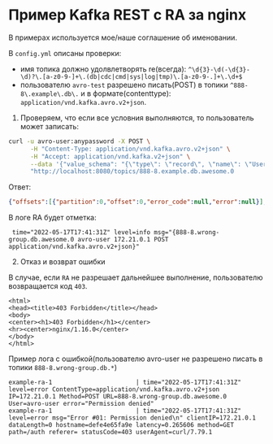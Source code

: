 # Пример Kafka REST с RA за nginx

В примерах используется мое/наше соглашение об именовании.

В `config.yml` описаны проверки:
- имя топика должно удолвлетворять re(всегда): `^\d{3}-\d(-\d{3}-\d)?\.[a-z0-9-]+\.(db|cdc|cmd|sys|log|tmp)\.[a-z0-9-.]+\.\d+$`
- пользователю `avro-test` разрешено писать(POST) в топики `^888-8\.example\.db\.` и в формате(contenttype): `application/vnd.kafka.avro.v2+json`.

1. Проверяем, что если все условния выполняются, то пользователь может записать:


```sh
curl -u avro-user:anypassword -X POST \
      -H "Content-Type: application/vnd.kafka.avro.v2+json" \
      -H "Accept: application/vnd.kafka.v2+json" \
      --data '{"value_schema": "{\"type\": \"record\", \"name\": \"User\", \"fields\": [{\"name\": \"name\", \"type\": \"string\"}]}", "records": [{"value": {"name": "testUser"}}]}' \
      "http://localhost:8080/topics/888-8.example.db.awesome.0
```

Ответ:
```json
{"offsets":[{"partition":0,"offset":0,"error_code":null,"error":null}],"key_schema_id":null,"value_schema_id":1
```

В логе RA будет отметка:
```
 time="2022-05-17T17:41:31Z" level=info msg="{888-8.wrong-group.db.awesome.0 avro-user 172.21.0.1 POST application/vnd.kafka.avro.v2+json}"
```

2. Отказ и возврат ошибки

В случае, если `RA` не разрешает дальнейшее выполнение, пользователю возвращается код `403`.

```
<html>
<head><title>403 Forbidden</title></head>
<body>
<center><h1>403 Forbidden</h1></center>
<hr><center>nginx/1.16.0</center>
</body>
</html>
```

Пример лога с ошибкой(пользователю avro-user не разрешено писать в топики `888-8.wrong-group.db.*`)
```
example-ra-1                       | time="2022-05-17T17:41:31Z" level=error ContentType=application/vnd.kafka.avro.v2+json IP=172.21.0.1 Method=POST URL=888-8.wrong-group.db.awesome.0 User=avro-user error="Permission denied"
example-ra-1                       | time="2022-05-17T17:41:31Z" level=error msg="Error #01: Permission denied\n" clientIP=172.21.0.1 dataLength=0 hostname=defe4e65fa9e latency=0.265606 method=GET path=/auth referer= statusCode=403 userAgent=curl/7.79.1
```